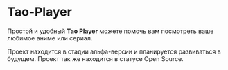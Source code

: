 # Tao-Player

Простой и удобный **Tao Player** можете помочь вам посмотреть ваше любимое аниме или сериал.

Проект находится в стадии альфа-версии и планируется развиваться в будущем.
Проект так же находится в статусе Open Source.
